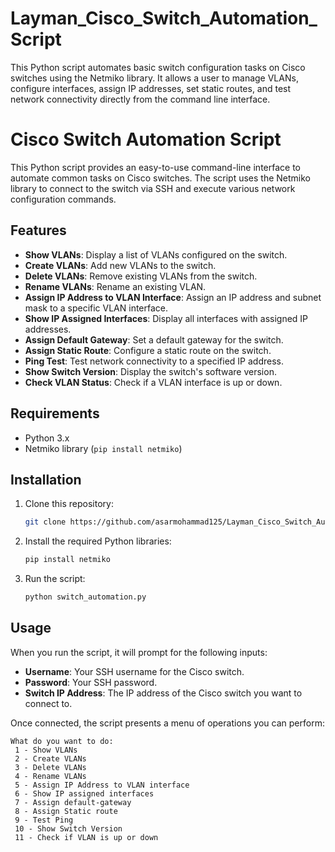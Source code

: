 # Layman_Cisco_Switch_Automation_Script
This Python script automates basic switch configuration tasks on Cisco switches using the Netmiko library. It allows a user to manage VLANs, configure interfaces, assign IP addresses, set static routes, and test network connectivity directly from the command line interface. 
# Cisco Switch Automation Script

This Python script provides an easy-to-use command-line interface to automate common tasks on Cisco switches. The script uses the Netmiko library to connect to the switch via SSH and execute various network configuration commands.

## Features

- **Show VLANs**: Display a list of VLANs configured on the switch.
- **Create VLANs**: Add new VLANs to the switch.
- **Delete VLANs**: Remove existing VLANs from the switch.
- **Rename VLANs**: Rename an existing VLAN.
- **Assign IP Address to VLAN Interface**: Assign an IP address and subnet mask to a specific VLAN interface.
- **Show IP Assigned Interfaces**: Display all interfaces with assigned IP addresses.
- **Assign Default Gateway**: Set a default gateway for the switch.
- **Assign Static Route**: Configure a static route on the switch.
- **Ping Test**: Test network connectivity to a specified IP address.
- **Show Switch Version**: Display the switch's software version.
- **Check VLAN Status**: Check if a VLAN interface is up or down.

## Requirements

- Python 3.x
- Netmiko library (`pip install netmiko`)

## Installation

1. Clone this repository:
    ```bash
    git clone https://github.com/asarmohammad125/Layman_Cisco_Switch_Automation_Script
    ```

2. Install the required Python libraries:
    ```bash
    pip install netmiko
    ```

3. Run the script:
    ```bash
    python switch_automation.py
    ```

## Usage

When you run the script, it will prompt for the following inputs:
- **Username**: Your SSH username for the Cisco switch.
- **Password**: Your SSH password.
- **Switch IP Address**: The IP address of the Cisco switch you want to connect to.

Once connected, the script presents a menu of operations you can perform:

```plaintext
What do you want to do:
 1 - Show VLANs
 2 - Create VLANs
 3 - Delete VLANs
 4 - Rename VLANs
 5 - Assign IP Address to VLAN interface
 6 - Show IP assigned interfaces
 7 - Assign default-gateway
 8 - Assign Static route
 9 - Test Ping
 10 - Show Switch Version
 11 - Check if VLAN is up or down

